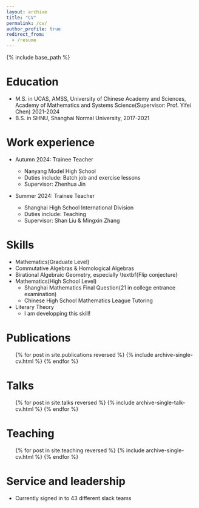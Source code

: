 ```yaml
---
layout: archive
title: "CV"
permalink: /cv/
author_profile: true
redirect_from:
  - /resume
---
```


{% include base_path %}

Education
======
* M.S. in UCAS, AMSS, University of Chinese Academy and Sciences, Academy of Mathematics and Systems Science(Supervisor: Prof. Yifei Chen) 2021-2024
* B.S. in SHNU, Shanghai Normal University, 2017-2021

Work experience
======
* Autumn 2024: Trainee Teacher
  * Nanyang Model High School
  * Duties include: Batch job and exercise lessons
  * Supervisor: Zhenhua Jin

* Summer 2024: Trainee Teacher
  * Shanghai High School International Division
  * Duties include: Teaching
  * Supervisor: Shan Liu & Mingxin Zhang 
  
Skills
======
* Mathematics(Graduate Level)
 * Commutative Algebras & Homological Algebras
 * Birational Algebraic Geometry, especially \textbf{Flip conjecture}
* Mathematics(High School Level)
  * Shanghai Mathematics Final Question(21 in college entrance examination)
  * Chinese High School Mathematics League Tutoring
* Literary Theory
  * I am developping this skill!

Publications
======
  <ul>{% for post in site.publications reversed %}
    {% include archive-single-cv.html %}
  {% endfor %}</ul>
  
Talks
======
  <ul>{% for post in site.talks reversed %}
    {% include archive-single-talk-cv.html  %}
  {% endfor %}</ul>
  
Teaching
======
  <ul>{% for post in site.teaching reversed %}
    {% include archive-single-cv.html %}
  {% endfor %}</ul>
  
Service and leadership
======
* Currently signed in to 43 different slack teams
